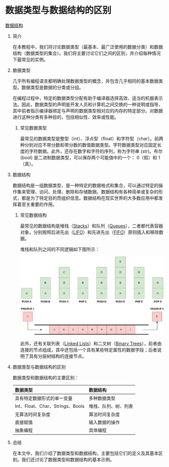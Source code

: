 # 数据类型与数据结构的区别

[数据结构](README-zh.md)

1. 简介

    在本教程中，我们将讨论数据类型（最基本、最广泛使用的数据分类）和数据结构（数据类型的集合）。我们将主要讨论它们之间的区别，并介绍每种情况下最常见的实例。

2. 数据类型

    几乎所有编程语言都明确处理数据类型的概念，并包含几乎相同的基本数据类型。数据类型是数据的分类或分组。

    在编程过程中，特定的数据类型分配有助于编译器选择高效、适当的机器表示法。因此，数据类型的声明是开发人员和计算机之间交换的一种说明或指导，其中前者指示编译器绑定与声明的数据类型相对应的内存的特定部分。对数据进行这种分类有多种目的，包括相似性、效率或性能。

    1. 常见数据类型

        最常见的数据类型是整型（int）、浮点型（float）和字符型（char）。前两种分别对应不带分数和带分数的数值数据类型。字符数据类型对应固定长度的字符数据。此外，还存在数字和字符的序列，称为字符串 (str)。布尔 (bool) 是二进制数据类型，可以保存两个可能值中的一个： 0（假）和 1（真）。

3. 数据结构

    数据结构是一组数据类型，是一种特定的数据格式和集合，可以通过特定的操作集来管理、访问、处理、删除和存储数据。数据结构有各种简单或复杂的形式，都是为了特定目的而组织信息。数据结构在现实世界的大多数应用中都发挥着至关重要的作用。

    1. 常见数据结构

        最常见的数据结构是堆栈（[Stacks](https://www.baeldung.com/cs/common-data-structures)）和队列（[Queues](https://www.baeldung.com/cs/common-data-structures)），二者都代表容器对象，分别按照后进先出（[LIFO](https://www.baeldung.com/cs/common-data-structures)）和先进先出（[FIFO](https://www.baeldung.com/cs/common-data-structures)）原则插入和移除数据。

        堆栈和队列之间的不同逻辑如下图所示：

        ![Example of a Stack](pic/STACK.webp)
        ![Example of a Queue](pic/QUEUE1.webp)

        此外，还有关联列表（[Linked Lists](https://www.baeldung.com/cs/common-data-structures)）和二叉树（[Binary Trees](https://www.baeldung.com/cs/common-data-structures)），前者由连接的节点组成，其中还包括一个具有某些特定属性的数据字段；后者说明了具有分层树结构的连接节点。

4. 数据类型与数据结构的区别

    数据类型和数据结构的主要区别：

    | 数据类型                         | 数据结构       |
    |------------------------------|------------|
    | 具有特定数据形式的单一变量                | 多种数据类型     |
    | Int、Float、Char、Strings、Bools | 堆栈、队列、树、列表 |
    | 无算法时间复杂度                     | 算法时间复杂度    |
    | 直接赋值                         | 输入数据的操作    |
    | 抽象编程                         | 具体编程       |

5. 总结

    在本文中，我们介绍了数据类型和数据结构，主要包括它们的定义及其基本区别。我们还讨论了数据类型和数据结构的基本示例。
